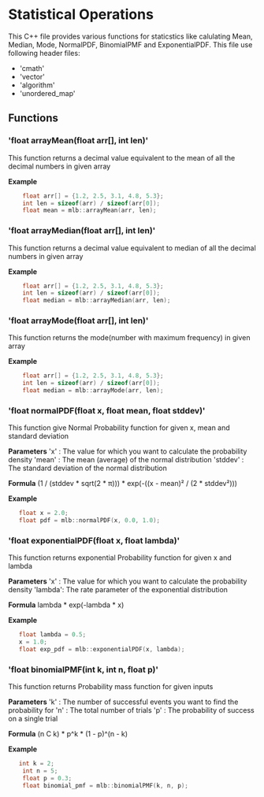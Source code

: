 # Statistical Operations

This C++ file provides various functions for staticstics like calulating Mean, Median, Mode, NormalPDF, BinomialPMF and ExponentialPDF. This file use following header files:

- 'cmath'
- 'vector'
- 'algorithm'
- 'unordered_map'

## Functions

### 'float arrayMean(float arr[], int len)'
This function returns a decimal value equivalent to the mean of all the decimal numbers in given array

**Example**
```cpp
    float arr[] = {1.2, 2.5, 3.1, 4.8, 5.3};
    int len = sizeof(arr) / sizeof(arr[0]);
    float mean = mlb::arrayMean(arr, len);
```

### 'float arrayMedian(float arr[], int len)'
This function returns a decimal value equivalent to median of all the decimal numbers in given array

**Example**
```cpp
    float arr[] = {1.2, 2.5, 3.1, 4.8, 5.3};
    int len = sizeof(arr) / sizeof(arr[0]);
    float median = mlb::arrayMedian(arr, len);
```

### 'float arrayMode(float arr[], int len)'
This function returns the mode(number with maximum frequency) in given array

**Example**
```cpp
    float arr[] = {1.2, 2.5, 3.1, 4.8, 5.3};
    int len = sizeof(arr) / sizeof(arr[0]);
    float median = mlb::arrayMode(arr, len);
```

### 'float normalPDF(float x, float mean, float stddev)'
This function give Normal Probability function for given x, mean and standard deviation

**Parameters**
  'x' : The value for which you want to calculate the probability density
  'mean' : The mean (average) of the normal distribution
  'stddev' : The standard deviation of the normal distribution

**Formula**
 (1 / (stddev * sqrt(2 * π))) * exp(-((x - mean)² / (2 * stddev²)))

**Example**
```cpp
   float x = 2.0;
   float pdf = mlb::normalPDF(x, 0.0, 1.0);
```

### 'float exponentialPDF(float x, float lambda)'
This function returns exponential Probability function for given x and lambda

**Parameters**
  'x' : The value for which you want to calculate the probability density
  'lambda': The rate parameter of the exponential distribution

**Formula**
 lambda * exp(-lambda * x)

**Example**
```cpp
   float lambda = 0.5;
   x = 1.0;
   float exp_pdf = mlb::exponentialPDF(x, lambda);
```

### 'float binomialPMF(int k, int n, float p)'
This function returns Probability mass function for given inputs

**Parameters**
  'k' : The number of successful events you want to find the probability for
  'n' : The total number of trials
  'p' : The probability of success on a single trial

**Formula**
 (n C k) * p^k * (1 - p)^(n - k)

**Example**
```cpp
   int k = 2;
    int n = 5;
    float p = 0.3;
    float binomial_pmf = mlb::binomialPMF(k, n, p);
```